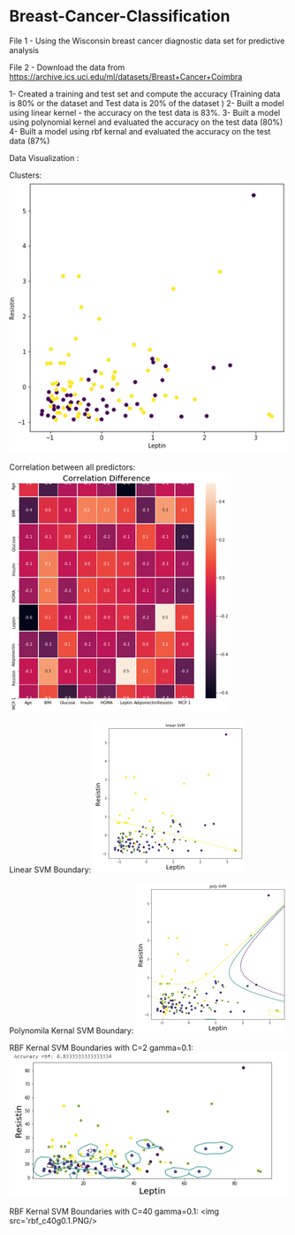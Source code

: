 # Breast-Cancer-Classification

File 1 - Using the Wisconsin breast cancer diagnostic data set for predictive analysis


File 2 - Download the data from  https://archive.ics.uci.edu/ml/datasets/Breast+Cancer+Coimbra


1- Created a training and test set and compute the accuracy (Training data is 80%
or the dataset and Test data is 20% of the dataset )
2- Built a model using linear kernel - the accuracy on the test data is 83%.
3- Built a model using polynomial kernel and evaluated the accuracy on the test
data (80%)
4- Built a model using rbf kernal and evaluated the accuracy on the test data (87%)


Data Visualization :

Clusters:
<img src='Picture1.png'/>

Correlation between all predictors:
<img src='correlation.png'/>

Linear SVM Boundary:
<img src='linearsvm.png'/>

Polynomila Kernal SVM Boundary:
<img src='poly svm.png'/>

RBF Kernal SVM Boundaries with C=2 gamma=0.1:
<img src='rbf_c2G0.1.png'/>

RBF Kernal SVM Boundaries with C=40 gamma=0.1:
<img src='rbf_c40g0.1.PNG/>




